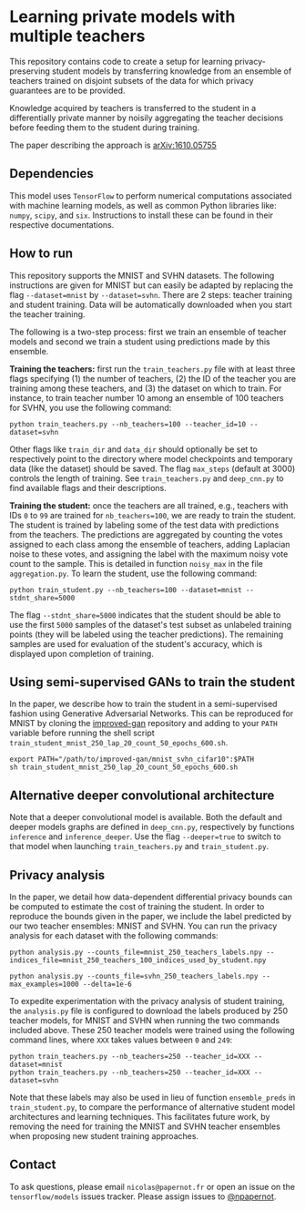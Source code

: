 # Learning private models with multiple teachers

This repository contains code to create a setup for learning privacy-preserving
student models by transferring knowledge from an ensemble of teachers trained
on disjoint subsets of the data for which privacy guarantees are to be provided.

Knowledge acquired by teachers is transferred to the student in a differentially
private manner by noisily aggregating the teacher decisions before feeding them
to the student during training.

The paper describing the approach is [arXiv:1610.05755](https://arxiv.org/abs/1610.05755)

## Dependencies

This model uses `TensorFlow` to perform numerical computations associated with
machine learning models, as well as common Python libraries like: `numpy`,
`scipy`, and `six`. Instructions to install these can be found in their
respective documentations.

## How to run

This repository supports the MNIST and SVHN datasets. The following
instructions are given for MNIST but can easily be adapted by replacing the
flag `--dataset=mnist` by `--dataset=svhn`.
There are 2 steps: teacher training and student training. Data will be
automatically downloaded when you start the teacher training.

The following is a two-step process: first we train an ensemble of teacher
models and second we train a student using predictions made by this ensemble.

**Training the teachers:** first run the `train_teachers.py` file with at least
three flags specifying (1) the number of teachers, (2) the ID of the teacher
you are training among these teachers, and (3) the dataset on which to train.
For instance, to train teacher number 10 among an ensemble of 100 teachers for
SVHN, you use the following command:

```
python train_teachers.py --nb_teachers=100 --teacher_id=10 --dataset=svhn
```

Other flags like `train_dir` and `data_dir` should optionally be set to
respectively point to the directory where model checkpoints and temporary data
(like the dataset) should be saved. The flag `max_steps` (default at 3000)
controls the length of training. See `train_teachers.py` and `deep_cnn.py`
to find available flags and their descriptions.

**Training the student:** once the teachers are all trained, e.g., teachers
with IDs `0` to `99` are trained for `nb_teachers=100`, we are ready to train
the student. The student is trained by labeling some of the test data with
predictions from the teachers. The predictions are aggregated by counting the
votes assigned to each class among the ensemble of teachers, adding Laplacian
noise to these votes, and assigning the label with the maximum noisy vote count
to the sample. This is detailed in function `noisy_max` in the file
`aggregation.py`. To learn the student, use the following command:

```
python train_student.py --nb_teachers=100 --dataset=mnist --stdnt_share=5000
```

The flag `--stdnt_share=5000` indicates that the student should be able to
use the first `5000` samples of the dataset's test subset as unlabeled
training points (they will be labeled using the teacher predictions). The
remaining samples are used for evaluation of the student's accuracy, which
is displayed upon completion of training.

## Using semi-supervised GANs to train the student

In the paper, we describe how to train the student in a semi-supervised 
fashion using Generative Adversarial Networks. This can be reproduced for MNIST 
by cloning the [improved-gan](https://github.com/openai/improved-gan)
repository and adding to your `PATH` variable before running the shell
script `train_student_mnist_250_lap_20_count_50_epochs_600.sh`.

```
export PATH="/path/to/improved-gan/mnist_svhn_cifar10":$PATH
sh train_student_mnist_250_lap_20_count_50_epochs_600.sh
```


## Alternative deeper convolutional architecture

Note that a deeper convolutional model is available. Both the default and
deeper models graphs are defined in `deep_cnn.py`, respectively by
functions `inference` and `inference_deeper`. Use the flag `--deeper=true`
to switch to that model when launching `train_teachers.py` and
`train_student.py`.

## Privacy analysis

In the paper, we detail how data-dependent differential privacy bounds can be
computed to estimate the cost of training the student. In order to reproduce
the bounds given in the paper, we include the label predicted by our two
teacher ensembles: MNIST and SVHN. You can run the privacy analysis for each
dataset with the following commands:

```
python analysis.py --counts_file=mnist_250_teachers_labels.npy --indices_file=mnist_250_teachers_100_indices_used_by_student.npy

python analysis.py --counts_file=svhn_250_teachers_labels.npy --max_examples=1000 --delta=1e-6
```

To expedite experimentation with the privacy analysis of student training,
the `analysis.py` file is configured to download the labels produced by 250
teacher models, for MNIST and SVHN when running the two commands included
above. These 250 teacher models were trained using the following command lines,
where `XXX` takes values between `0` and `249`:

```
python train_teachers.py --nb_teachers=250 --teacher_id=XXX --dataset=mnist
python train_teachers.py --nb_teachers=250 --teacher_id=XXX --dataset=svhn
```

Note that these labels may also be used in lieu of function `ensemble_preds`
in `train_student.py`, to compare the performance of alternative student model
architectures and learning techniques. This facilitates future work, by
removing the need for training the MNIST and SVHN teacher ensembles when
proposing new student training approaches.

## Contact

To ask questions, please email `nicolas@papernot.fr` or open an issue on
the `tensorflow/models` issues tracker. Please assign issues to
[@npapernot](https://github.com/npapernot).
